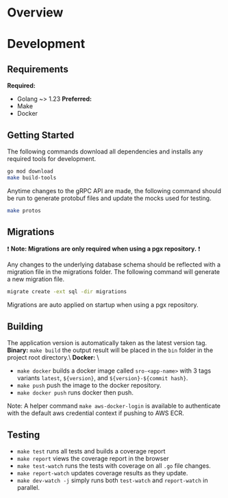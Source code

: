 # Overview

# Development
## Requirements
**Required:**
* Golang ~> 1.23
**Preferred:**
* Make
* Docker

## Getting Started
The following commands download all dependencies and installs any required tools for development.
```bash
go mod download
make build-tools
```

Anytime changes to the gRPC API are made, the following command should be run to generate protobuf files and update the mocks used for testing.
```bash
make protos
```

## Migrations
:exclamation: **Note: Migrations are only required when using a pgx repository.** :exclamation:

Any changes to the underlying database schema should be reflected with a migration file in the migrations folder. The following command will generate a new migration file.
```bash
migrate create -ext sql -dir migrations
```

Migrations are auto applied on startup when using a pgx repository.

## Building
The application version is automatically taken as the latest version tag.
**Binary:** `make build` the output result will be placed in the `bin` folder in the project root directory.\ 
**Docker:** \
* `make docker` builds a docker image called `sro-<app-name>` with 3 tags variants `latest`, `${version}`, and `${version}-${commit hash}`.
* `make push` push the image to the docker repository.
* `make docker push` runs docker then push.

Note: A helper command `make aws-docker-login` is available to authenticate with the default aws credential context if pushing to AWS ECR.

## Testing
* `make test` runs all tests and builds a coverage report
* `make report` views the coverage report in the browser
* `make test-watch` runs the tests with coverage on all `.go` file changes.
* `make report-watch` updates coverage results as they update.
* `make dev-watch -j` simply runs both `test-watch` and `report-watch` in parallel.
